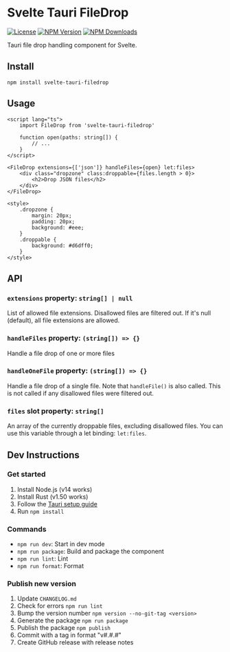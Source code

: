 # Svelte Tauri FileDrop

[![License](https://img.shields.io/npm/l/svelte-tauri-filedrop.svg)](LICENSE)
[![NPM Version](https://img.shields.io/npm/v/svelte-tauri-filedrop.svg)](https://npmjs.com/package/svelte-tauri-filedrop)
[![NPM Downloads](https://img.shields.io/npm/dm/svelte-tauri-filedrop.svg)](https://npmjs.com/package/svelte-tauri-filedrop)

Tauri file drop handling component for Svelte.

## Install
```
npm install svelte-tauri-filedrop
```

## Usage
```svelte
<script lang="ts">
	import FileDrop from 'svelte-tauri-filedrop'

	function open(paths: string[]) {
		// ...
	}
</script>

<FileDrop extensions={['json']} handleFiles={open} let:files>
	<div class="dropzone" class:droppable={files.length > 0}>
		<h2>Drop JSON files</h2>
	</div>
</FileDrop>

<style>
	.dropzone {
		margin: 20px;
		padding: 20px;
		background: #eee;
	}
	.droppable {
		background: #d6dff0;
	}
</style>
```

## API

### `extensions` property: `string[] | null`
List of allowed file extensions. Disallowed files are filtered out.
If it's null (default), all file extensions are allowed.

### `handleFiles` property: `(string[]) => {}`
Handle a file drop of one or more files

### `handleOneFile` property: `(string[]) => {}`
Handle a file drop of a single file.
Note that `handleFile()` is also called.
This is not called if any disallowed files were filtered out.

### `files` slot property: `string[]`
An array of the currently droppable files, excluding disallowed files.
You can use this variable through a let binding: `let:files`.

## Dev Instructions

### Get started
1. Install Node.js (v14 works)
2. Install Rust (v1.50 works)
3. Follow the [Tauri setup guide](https://tauri.studio/en/docs/getting-started/intro)
4. Run `npm install`

### Commands
- `npm run dev`: Start in dev mode
- `npm run package`: Build and package the component
- `npm run lint`: Lint
- `npm run format`: Format

### Publish new version
1. Update `CHANGELOG.md`
2. Check for errors
		```
		npm run lint
		```
3. Bump the version number
		```
		npm version --no-git-tag <version>
		```
4. Generate the package
		```
		npm run package
		```
5. Publish the package
		```
		npm publish
		```
6. Commit with a tag in format "v#.#.#"
7. Create GitHub release with release notes
